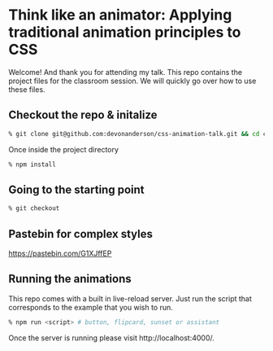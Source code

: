 Think like an animator: Applying traditional animation principles to CSS
===

Welcome! And thank you for attending my talk. This repo contains the project files for the classroom session. We will quickly go over how to use these files.

Checkout the repo & initalize
--
``` bash
% git clone git@github.com:devonanderson/css-animation-talk.git && cd css-animation-talk
```

Once inside the project directory
``` bash
% npm install
```

Going to the starting point
--
``` bash
% git checkout

```

Pastebin for complex styles
--
https://pastebin.com/G1XJffEP

Running the animations
--
This repo comes with a built in live-reload server. Just run the script that corresponds to the example that you wish to run.

``` bash
% npm run <script> # button, flipcard, sunset or assistant
```

Once the server is running please visit http://localhost:4000/.